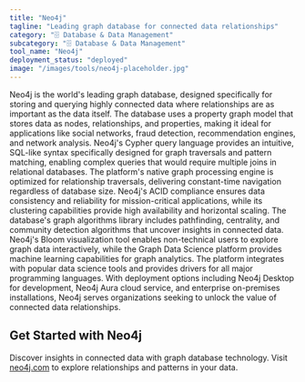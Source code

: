 ```yaml
---
title: "Neo4j"
tagline: "Leading graph database for connected data relationships"
category: "🗄️ Database & Data Management"
subcategory: "🗄️ Database & Data Management"
tool_name: "Neo4j"
deployment_status: "deployed"
image: "/images/tools/neo4j-placeholder.jpg"
---
```

Neo4j is the world's leading graph database, designed specifically for storing and querying highly connected data where relationships are as important as the data itself. The database uses a property graph model that stores data as nodes, relationships, and properties, making it ideal for applications like social networks, fraud detection, recommendation engines, and network analysis. Neo4j's Cypher query language provides an intuitive, SQL-like syntax specifically designed for graph traversals and pattern matching, enabling complex queries that would require multiple joins in relational databases. The platform's native graph processing engine is optimized for relationship traversals, delivering constant-time navigation regardless of database size. Neo4j's ACID compliance ensures data consistency and reliability for mission-critical applications, while its clustering capabilities provide high availability and horizontal scaling. The database's graph algorithms library includes pathfinding, centrality, and community detection algorithms that uncover insights in connected data. Neo4j's Bloom visualization tool enables non-technical users to explore graph data interactively, while the Graph Data Science platform provides machine learning capabilities for graph analytics. The platform integrates with popular data science tools and provides drivers for all major programming languages. With deployment options including Neo4j Desktop for development, Neo4j Aura cloud service, and enterprise on-premises installations, Neo4j serves organizations seeking to unlock the value of connected data relationships.

## Get Started with Neo4j

Discover insights in connected data with graph database technology. Visit [neo4j.com](https://neo4j.com) to explore relationships and patterns in your data.
